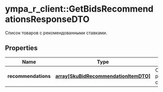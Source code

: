 # ympa_r_client::GetBidsRecommendationsResponseDTO

Список товаров с рекомендованными ставками.

## Properties
Name | Type | Description | Notes
------------ | ------------- | ------------- | -------------
**recommendations** | [**array[SkuBidRecommendationItemDTO]**](SkuBidRecommendationItemDTO.md) | Список товаров с рекомендованными ставками. | 


